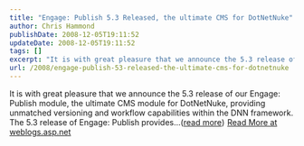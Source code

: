 ```yaml
---
title: "Engage: Publish 5.3 Released, the ultimate CMS for DotNetNuke"
author: Chris Hammond
publishDate: 2008-12-05T19:11:52
updateDate: 2008-12-05T19:11:52
tags: []
excerpt: "It is with great pleasure that we announce the 5.3 release of our Engage: Publish module, the ultimate CMS module for DotNetNuke, providing unmatched versioning and workflow capabilities within the DNN framework. The 5.3 release of Engage: Publish provides...(read more)"
url: /2008/engage-publish-53-released-the-ultimate-cms-for-dotnetnuke  # Use the generated URL with year
---
```

It is with great pleasure that we announce the 5.3 release of our Engage: Publish module, the ultimate CMS module for DotNetNuke, providing unmatched versioning and workflow capabilities within the DNN framework. The 5.3 release of Engage: Publish provides...(<a href="https://weblogs.asp.net/christoc/archive/2008/12/05/engage-publish-5-3-released-the-ultimate-cms-for-dotnetnuke.aspx">read more</a>)<img src="https://weblogs.asp.net/aggbug.aspx?PostID=6767309" width="1" height="1"> <a href="https://weblogs.asp.net/christoc/archive/2008/12/05/engage-publish-5-3-released-the-ultimate-cms-for-dotnetnuke.aspx">Read More at weblogs.asp.net</a>
